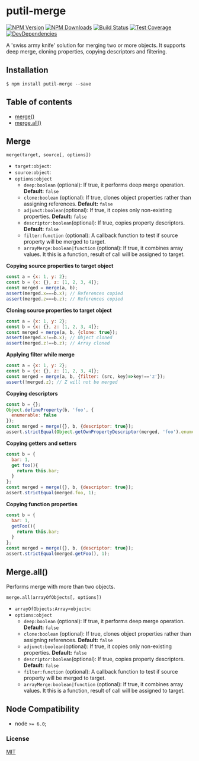 # putil-merge

[![NPM Version][npm-image]][npm-url]
[![NPM Downloads][downloads-image]][downloads-url]
[![Build Status][travis-image]][travis-url]
[![Test Coverage][coveralls-image]][coveralls-url]
[![DevDependencies][devdependencies-image]][devdependencies-url]

A 'swiss army knife' solution for merging two or more objects. It supports deep merge, cloning properties, copying descriptors and filtering.

## Installation

`$ npm install putil-merge --save`

## Table of contents

- [merge()](#merge)
- [merge.all()](#mergeall)


## Merge

`merge(target, source[, options])`

- `target:object`:
- `source:object`:
- `options:object` 
    - `deep:boolean` (optional): If true, it performs deep merge operation. **Default:** `false`
    - `clone:boolean` (optional): If true, clones object properties rather than assigning references.  **Default:** `false`
    - `adjunct:boolean`(optional): If true, it copies only non-existing properties. **Default:** `false`
    - `descriptor:boolean`(optional): If true, copies property descriptors.  **Default:** `false`
    - `filter:function` (optional): A callback function to test if source property will be merged to target.
    - `arrayMerge:boolean|function` (optional): If true, it combines array values. It this is a function, result of call will be assigned to target.

**Copying source properties to target object**

```javascript
const a = {x: 1, y: 2};
const b = {x: {}, z: [1, 2, 3, 4]};
const merged = merge(a, b);
assert(merged.x===b.x); // References copied
assert(merged.z===b.z); // References copied
```

**Cloning source properties to target object**

```js
const a = {x: 1, y: 2};
const b = {x: {}, z: [1, 2, 3, 4]};
const merged = merge(a, b, {clone: true});
assert(merged.x!==b.x); // Object cloned
assert(merged.z!==b.z); // Array cloned
```


**Applying filter while merge**

```js
const a = {x: 1, y: 2};
const b = {x: {}, z: [1, 2, 3, 4]};
const merged = merge(a, b, {filter: (src, key)=>key!=='z'});
assert(!merged.z); // Z will not be merged
```


**Copying descriptors**

```javascript
const b = {};
Object.defineProperty(b, 'foo', {
  enumerable: false
});
const merged = merge({}, b, {descriptor: true});
assert.strictEqual(Object.getOwnPropertyDescriptor(merged, 'foo').enumerable, false);
```

**Copying getters and setters**

```javascript
const b = {
  bar: 1,
  get foo(){
    return this.bar; 
  }
};
const merged = merge({}, b, {descriptor: true});
assert.strictEqual(merged.foo, 1);
```


**Copying function properties**

```javascript
const b = {
  bar: 1,
  getFoo(){
    return this.bar; 
  }
};
const merged = merge({}, b, {descriptor: true});
assert.strictEqual(merged.getFoo(), 1);
```


## Merge.all()

Performs merge with more than two objects.

`merge.all(arrayOfObjects[, options])`

- `arrayOfObjects:Array<object>`:
- `options:object` 
    - `deep:boolean` (optional): If true, it performs deep merge operation. **Default:** `false`
    - `clone:boolean` (optional): If true, clones object properties rather than assigning references.  **Default:** `false`
    - `adjunct:boolean`(optional): If true, it copies only non-existing properties. **Default:** `false`
    - `descriptor:boolean`(optional): If true, copies property descriptors.  **Default:** `false`
    - `filter:function` (optional): A callback function to test if source property will be merged to target.
    - `arrayMerge:boolean|function` (optional): If true, it combines array values. It this is a function, result of call will be assigned to target.


## Node Compatibility

  - node `>= 6.0`;
  
### License
[MIT](LICENSE)

[npm-image]: https://img.shields.io/npm/v/putil-merge.svg
[npm-url]: https://npmjs.org/package/putil-merge
[travis-image]: https://img.shields.io/travis/panates/putil-merge/master.svg
[travis-url]: https://travis-ci.org/panates/putil-merge
[coveralls-image]: https://img.shields.io/coveralls/panates/putil-merge/master.svg
[coveralls-url]: https://coveralls.io/r/panates/putil-merge
[downloads-image]: https://img.shields.io/npm/dm/putil-merge.svg
[downloads-url]: https://npmjs.org/package/putil-merge
[devdependencies-image]: https://david-dm.org/panates/putil-merge/dev-status.svg
[devdependencies-url]:https://david-dm.org/panates/putil-merge?type=dev
